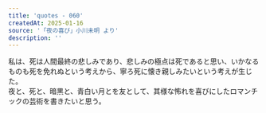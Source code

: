 ```yaml
---
title: 'quotes - 060'
createdAt: 2025-01-16
source: '「夜の喜び」小川未明 より'
description: ''
---
```

私は、死は人間最終の悲しみであり、悲しみの極点は死であると思い、いかなるものも死を免れぬという考えから、寧ろ死に懐き親しみたいという考えが生じた。  
夜と、死と、暗黒と、青白い月とを友として、其様な怖れを喜びにしたロマンチックの芸術を書きたいと思う。